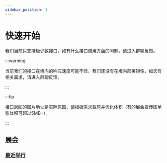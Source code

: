 ```yaml
---
sidebar_position: 1
---
```


# 快速开始

我们当前只支持极少数接口，如有什么接口调用方面的问题，请进入群聊反馈。

:::warning

当前我们的接口在境内的响应速度可能不佳，我们还没有在境内部署镜像，如您有相关需求，请进入群聊反馈。

:::



:::tip

接口返回的图片地址是实际原图，请根据需求裁剪并优化体积（有的展会宣传图单张体积可超过5MB+）。

:::

## 展会

### [最近举行](/docs/api/event/recent)
